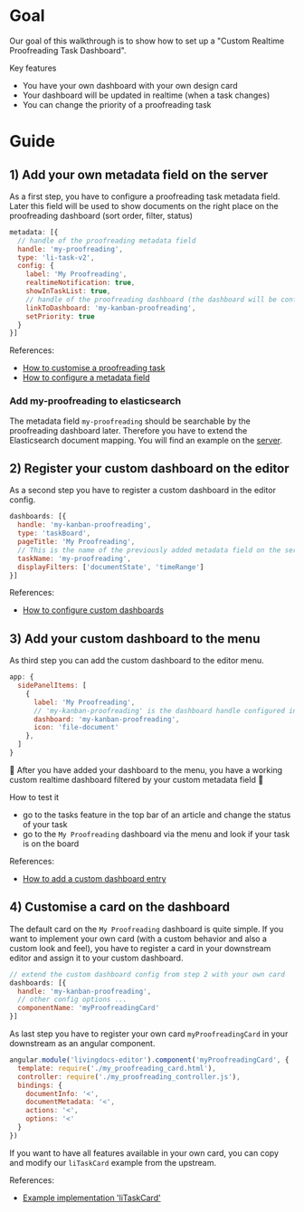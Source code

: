 # Goal

Our goal of this walkthrough is to show how to set up a "Custom Realtime Proofreading Task Dashboard".

Key features
- You have your own dashboard with your own design card
- Your dashboard will be updated in realtime (when a task changes)
- You can change the priority of a proofreading task

# Guide

## 1) Add your own metadata field on the server

As a first step, you have to configure a proofreading task metadata field. Later this field will be used to show documents on the right place on the proofreading dashboard (sort order, filter, status)

```js
metadata: [{
  // handle of the proofreading metadata field
  handle: 'my-proofreading',
  type: 'li-task-v2',
  config: {
    label: 'My Proofreading',
    realtimeNotification: true,
    showInTaskList: true,
    // handle of the proofreading dashboard (the dashboard will be configured later in the editor)
    linkToDashboard: 'my-kanban-proofreading',
    setPriority: true
  }
}]
```

References:
- [How to customise a proofreading task](./add-custom-proofreading-task)
- [How to configure a metadata field](../reference-docs/server-configuration/metadata)

### Add my-proofreading to elasticsearch
The metadata field `my-proofreading` should be searchable by the proofreading dashboard later. Therefore you have to extend the Elasticsearch document mapping. 
You will find an example on the [server](https://github.com/livingdocsIO/livingdocs-server/blob/be923b40b47bb1d27d5f63d65c9548928c28890f/example-server/metadata/es_metadata_mapping_v6.json#L111-L166).

## 2) Register your custom dashboard on the editor

As a second step you have to register a custom dashboard in the editor config.

```js
dashboards: [{
  handle: 'my-kanban-proofreading',
  type: 'taskBoard',
  pageTitle: 'My Proofreading',
  // This is the name of the previously added metadata field on the server
  taskName: 'my-proofreading',
  displayFilters: ['documentState', 'timeRange']
}]
```

References:
- [How to configure custom dashboards](../reference-docs/editor-configuration/menu-and-dashboards)

## 3) Add your custom dashboard to the menu

As third step you can add the custom dashboard to the editor menu.

```js
app: {
  sidePanelItems: [
    {
      label: 'My Proofreading',
      // 'my-kanban-proofreading' is the dashboard handle configured in the last step
      dashboard: 'my-kanban-proofreading',
      icon: 'file-document'
    },
  ]
}
```

:tada: After you have added your dashboard to the menu, you have a working custom realtime dashboard filtered by your custom metadata field :tada:

How to test it
- go to the tasks feature in the top bar of an article and change the status of your task
- go to the `My Proofreading` dashboard via the menu and look if your task is on the board

References:
- [How to add a custom dashboard entry](../reference-docs/editor-configuration/menu-and-dashboards)


## 4) Customise a card on the dashboard

The default card on the `My Proofreading` dashboard is quite simple. If you want to implement your own card (with a custom behavior and also a custom look and feel), you have to register a card in your downstream editor and assign it to your custom dashboard.

```js
// extend the custom dashboard config from step 2 with your own card
dashboards: [{
  handle: 'my-kanban-proofreading',
  // other config options ...
  componentName: 'myProofreadingCard'
}]
```

As last step you have to register your own card `myProofreadingCard` in your downstream as an angular component.

```js
angular.module('livingdocs-editor').component('myProofreadingCard', {
  template: require('./my_proofreading_card.html'),
  controller: require('./my_proofreading_controller.js'),
  bindings: {
    documentInfo: '<',
    documentMetadata: '<',
    actions: '<',
    options: '<'
  }
})
```

If you want to have all features available in your own card, you can copy and modify our `liTaskCard` example from the upstream.

References:
- [Example implementation 'liTaskCard'](https://github.com/livingdocsIO/livingdocs-editor/blob/f21c4c2ff6250f99f789a4e3528b76e3c3510b48/app/features/search/document_cards/li_task_card/li_task_card.js)


